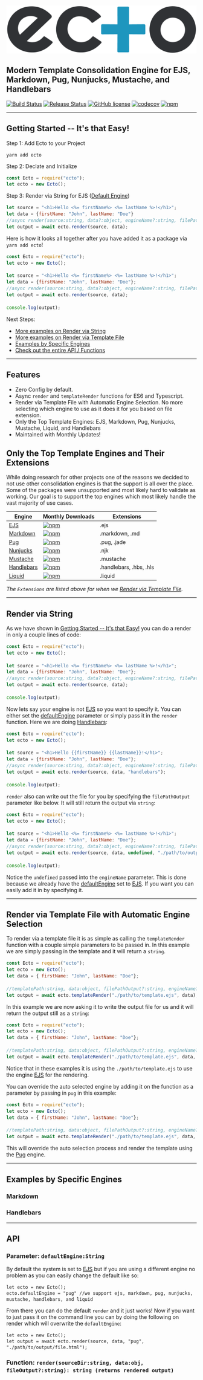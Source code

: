 ![Ecto](ecto_logo.png "Ecto")

## Modern Template Consolidation Engine for EJS, Markdown, Pug, Nunjucks, Mustache, and Handlebars

[![Build Status](https://github.com/jaredwray/ecto/workflows/ecto-build/badge.svg)](https://github.com/jaredwray/ecto/actions)
[![Release Status](https://github.com/jaredwray/ecto/workflows/ecto-release/badge.svg)](https://github.com/jaredwray/ecto/actions)
[![GitHub license](https://img.shields.io/github/license/jaredwray/ecto)](https://github.com/jaredwray/ecto/blob/master/LICENSE)
[![codecov](https://codecov.io/gh/jaredwray/ecto/branch/master/graph/badge.svg)](https://codecov.io/gh/jaredwray/ecto)
[![npm](https://img.shields.io/npm/dm/ecto)](https://npmjs.com/package/ecto)

-----

## Getting Started -- It's that Easy!

Step 1: Add Ecto to your Project
```
yarn add ecto
```

Step 2: Declate and Initialize
```javascript
const Ecto = require("ecto");
let ecto = new Ecto();
```

Step 3: Render via String for EJS ([Default Engine](#))
```javascript
let source = "<h1>Hello <%= firstName%> <%= lastName %>!</h1>";
let data = {firstName: "John", lastName: "Doe"}
//async render(source:string, data?:object, engineName?:string, filePathOutput?:string): Promise<string>
let output = await ecto.render(source, data);
```

Here is how it looks all together after you have added it as a package via `yarn add ecto`!
```javascript
const Ecto = require("ecto");
let ecto = new Ecto();

let source = "<h1>Hello <%= firstName%> <%= lastName %>!</h1>";
let data = {firstName: "John", lastName: "Doe"};
//async render(source:string, data?:object, engineName?:string, filePathOutput?:string): Promise<string>
let output = await ecto.render(source, data);

console.log(output);
```

Next Steps:
* [More examples on Render via String](#render-via-string)
* [More examples on Render via Template File](#render-via-template-file-with-automatic-engine-selection)
* [Examples by Specific Engines](#examples-by-specific-engines)
* [Check out the entire API / Functions](#api)

-----

## Features
* Zero Config by default.
* Async `render` and `templateRender` functions for ES6 and Typescript. 
* Render via Template File with Automatic Engine Selection. No more selecting which engine to use as it does it for you based on file extension.
* Only the Top Template Engines: EJS, Markdown, Pug, Nunjucks, Mustache, Liquid, and Handlebars
* Maintained with Monthly Updates! 

## Only the Top Template Engines and Their Extensions

While doing research for other projects one of the reasons we decided to not use other consolidation engines is that the support is all over the place. Some of the packages were unsupported and most likely hard to validate as working. Our goal is to support the top engines which most likely handle the vast majority of use cases. 

| Engine     | Monthly Downloads                                                                              | Extensions              |
| ---------- | ---------------------------------------------------------------------------------------------- | ----------------------- |
| [EJS](https://www.npmjs.com/package/ejs)        | [![npm](https://img.shields.io/npm/dm/ejs)](https://npmjs.com/package/ejs)                 | .ejs                    |
| [Markdown](https://www.npmjs.com/package/markdown-it)   | [![npm](https://img.shields.io/npm/dm/markdown-it)](https://npmjs.com/package/markdown-it) | .markdown, .md          |
| [Pug](https://www.npmjs.com/package/pug)        | [![npm](https://img.shields.io/npm/dm/pug)](https://npmjs.com/package/pug)                 | .pug, .jade             |
| [Nunjucks](https://www.npmjs.com/package/nunjucks)   | [![npm](https://img.shields.io/npm/dm/nunjucks)](https://npmjs.com/package/nunjucks)       | .njk                    |
| [Mustache](https://www.npmjs.com/package/mustache)   | [![npm](https://img.shields.io/npm/dm/mustache)](https://npmjs.com/package/mustache)       | .mustache               |
| [Handlebars](https://www.npmjs.com/package/handlebars) | [![npm](https://img.shields.io/npm/dm/handlebars)](https://npmjs.com/package/handlebars)   | .handlebars, .hbs, .hls |
| [Liquid](https://www.npmjs.com/package/liquidjs)     | [![npm](https://img.shields.io/npm/dm/liquidjs)](https://npmjs.com/package/liquidjs)       | .liquid                 |               |

_The `Extensions` are listed above for when we [Render via Template File](#render-via-template-file-with-automatic-engine-selection)._

-----

## Render via String

As we have shown in [Getting Started -- It's that Easy!](#getting-started----its-that-easy) you can do a render in only a couple lines of code: 
```javascript
const Ecto = require("ecto");
let ecto = new Ecto();

let source = "<h1>Hello <%= firstName%> <%= lastName %>!</h1>";
let data = {firstName: "John", lastName: "Doe"};
//async render(source:string, data?:object, engineName?:string, filePathOutput?:string): Promise<string>
let output = await ecto.render(source, data);

console.log(output);
```

Now lets say your engine is not [EJS](https://www.npmjs.com/package/ejs) so you want to specify it. You can either set the [defaultEngine]() parameter or simply pass it in the `render` function. Here we are doing [Handlebars](https://www.npmjs.com/package/handlebars):

```javascript
const Ecto = require("ecto");
let ecto = new Ecto();

let source = "<h1>Hello {{firstName}} {{lastName}}!</h1>";
let data = {firstName: "John", lastName: "Doe"};
//async render(source:string, data?:object, engineName?:string, filePathOutput?:string): Promise<string>
let output = await ecto.render(source, data, "handlebars");

console.log(output);
```


`render` also can write out the file for you by specifying the `filePathOutput` parameter like below. It will still return the output via `string`:

```javascript
const Ecto = require("ecto");
let ecto = new Ecto();

let source = "<h1>Hello <%= firstName%> <%= lastName %>!</h1>";
let data = {firstName: "John", lastName: "Doe"};
//async render(source:string, data?:object, engineName?:string, filePathOutput?:string): Promise<string>
let output = await ecto.render(source, data, undefined, "./path/to/output/file.html");

console.log(output);
```

Notice the `undefined` passed into the `engineName` parameter. This is done because we already have the [defaultEngine]() set to [EJS](https://www.npmjs.com/package/ejs). If you want you can easily add it in by specifying it.

-----

## Render via Template File with Automatic Engine Selection

To render via a template file it is as simple as calling the `templateRender` function with a couple simple parameters to be passed in. In this example we are simply passing in the template and it will return a `string`.

```javascript
const Ecto = require("ecto");
let ecto = new Ecto();
let data = { firstName: "John", lastName: "Doe"};

//templatePath:string, data:object, filePathOutput?:string, engineName?:string
let output = await ecto.templateRender("./path/to/template.ejs", data);

```
In this example we are now asking it to write the output file for us and it will return the output still as a `string`:

```javascript
const Ecto = require("ecto");
let ecto = new Ecto();
let data = { firstName: "John", lastName: "Doe"};

//templatePath:string, data:object, filePathOutput?:string, engineName?:string
let output = await ecto.templateRender("./path/to/template.ejs", data, "./path/to/output/yourname.html");

```

Notice that in these examples it is using the `./path/to/template.ejs` to use the engine [EJS](https://www.npmjs.com/package/ejs) for the rendering. 

You can override the auto selected engine by adding it on the function as a parameter by passing in `pug` in this example:

```javascript
const Ecto = require("ecto");
let ecto = new Ecto();
let data = { firstName: "John", lastName: "Doe"};

//templatePath:string, data:object, filePathOutput?:string, engineName?:string
let output = await ecto.templateRender("./path/to/template.ejs", data, "./path/to/output/yourname.html", "pug");

```

This will override the auto selection process and render the template using the [Pug](https://www.npmjs.com/package/pug) engine. 

-----

## Examples by Specific Engines

### Markdown

### Handlebars

-----

## API

### Parameter: `defaultEngine:String`
By default the system is set to [EJS](https://www.npmjs.com/package/ejs) but if you are using a different engine no problem as you can easily change the default like so:
```
let ecto = new Ecto();
ecto.defaultEngine = "pug" //we support ejs, markdown, pug, nunjucks, mustache, handlebars, and liquid
```
From there you can do the default `render` and it just works! Now if you want to just pass it on the command line you can by doing the following on render which will overwrite the `defaultEngine`: 
```
let ecto = new Ecto();
let output = await ecto.render(source, data, "pug", "./path/to/output/file.html");
```

### Function: `render(sourceDir:string, data:obj, fileOutput?:string): string (returns rendered output)`
